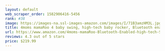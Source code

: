 ```yaml
---
layout: default 
﻿web_scraper_order: 1582906416-5456
rank: #38
image: https://images-na.ssl-images-amazon.com/images/I/71B3amzHM3L.jpg
title: 4moms mamaRoo 4 baby swing, high-tech baby rocker, Bluetooth enabled – classic nylon fabric…
url: https://www.amazon.com/4moms-mamaRoo-Bluetooth-Enabled-high-tech-Swing/dp/B073FVCS6F/ref=zg_mw_baby-products_38?_encoding=UTF8&psc=1&refRID=H8PZBTHGT35TKAKMD83D
reviews: 4.3 out of 5 stars
price: $219.99 
---
```

